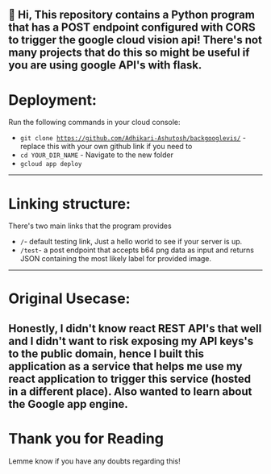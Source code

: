 👋 Hi,
This repository contains a Python program that has a POST endpoint configured with CORS to trigger the google cloud vision api!
There's not many projects that do this so might be useful if you are using google API's with flask.
---

# Deployment: 


Run the following commands in your cloud console:
- <code>git clone https://github.com/Adhikari-Ashutosh/backgooglevis/</code> - replace this with your own github link if you need to
- <code>cd YOUR_DIR_NAME</code> - Navigate to the new folder
- <code>gcloud app deploy</code>
---
# Linking structure:

There's two main links that the program provides
- <code>/</code>- default testing link, Just a hello world to see if your server is up.
- <code>/test</code>- a post endpoint that accepts b64 png data as input and returns JSON containing the most likely label for provided image.
---

# Original Usecase:

Honestly, I didn't know react REST API's that well and I didn't want to risk exposing my API keys's to the public domain, hence I built this application 
as a service that helps me use my react application to trigger this service (hosted in a different place). Also wanted to learn about the Google app engine.
---

# Thank you for Reading
Lemme know if you have any doubts regarding this!
